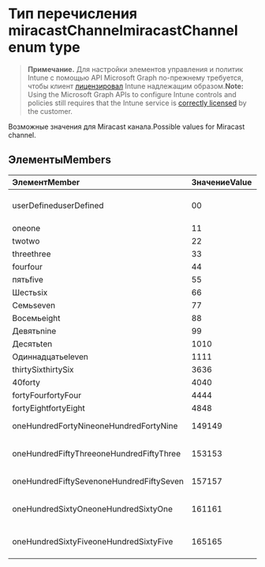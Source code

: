 # <a name="miracastchannel-enum-type"></a><span data-ttu-id="8a587-101">Тип перечисления miracastChannel</span><span class="sxs-lookup"><span data-stu-id="8a587-101">miracastChannel enum type</span></span>

> <span data-ttu-id="8a587-102">**Примечание.** Для настройки элементов управления и политик Intune с помощью API Microsoft Graph по-прежнему требуется, чтобы клиент [лицензировал](https://go.microsoft.com/fwlink/?linkid=839381) Intune надлежащим образом.</span><span class="sxs-lookup"><span data-stu-id="8a587-102">**Note:** Using the Microsoft Graph APIs to configure Intune controls and policies still requires that the Intune service is [correctly licensed](https://go.microsoft.com/fwlink/?linkid=839381) by the customer.</span></span>

<span data-ttu-id="8a587-103">Возможные значения для Miracast канала.</span><span class="sxs-lookup"><span data-stu-id="8a587-103">Possible values for Miracast channel.</span></span>
## <a name="members"></a><span data-ttu-id="8a587-104">Элементы</span><span class="sxs-lookup"><span data-stu-id="8a587-104">Members</span></span>
|<span data-ttu-id="8a587-105">Элемент</span><span class="sxs-lookup"><span data-stu-id="8a587-105">Member</span></span>|<span data-ttu-id="8a587-106">Значение</span><span class="sxs-lookup"><span data-stu-id="8a587-106">Value</span></span>|<span data-ttu-id="8a587-107">Описание</span><span class="sxs-lookup"><span data-stu-id="8a587-107">Description</span></span>|
|:---|:---|:---|
|<span data-ttu-id="8a587-108">userDefined</span><span class="sxs-lookup"><span data-stu-id="8a587-108">userDefined</span></span>|<span data-ttu-id="8a587-109">0</span><span class="sxs-lookup"><span data-stu-id="8a587-109">0</span></span>|<span data-ttu-id="8a587-110">User Defined, значение по умолчанию, без цели.</span><span class="sxs-lookup"><span data-stu-id="8a587-110">User Defined, default value, no intent.</span></span>|
|<span data-ttu-id="8a587-111">one</span><span class="sxs-lookup"><span data-stu-id="8a587-111">one</span></span>|<span data-ttu-id="8a587-112">1</span><span class="sxs-lookup"><span data-stu-id="8a587-112">1</span></span>|<span data-ttu-id="8a587-113">Один.</span><span class="sxs-lookup"><span data-stu-id="8a587-113">One.</span></span>|
|<span data-ttu-id="8a587-114">two</span><span class="sxs-lookup"><span data-stu-id="8a587-114">two</span></span>|<span data-ttu-id="8a587-115">2</span><span class="sxs-lookup"><span data-stu-id="8a587-115">2</span></span>|<span data-ttu-id="8a587-116">Два.</span><span class="sxs-lookup"><span data-stu-id="8a587-116">Two.</span></span>|
|<span data-ttu-id="8a587-117">three</span><span class="sxs-lookup"><span data-stu-id="8a587-117">three</span></span>|<span data-ttu-id="8a587-118">3</span><span class="sxs-lookup"><span data-stu-id="8a587-118">3</span></span>|<span data-ttu-id="8a587-119">Три.</span><span class="sxs-lookup"><span data-stu-id="8a587-119">Three.</span></span>|
|<span data-ttu-id="8a587-120">four</span><span class="sxs-lookup"><span data-stu-id="8a587-120">four</span></span>|<span data-ttu-id="8a587-121">4</span><span class="sxs-lookup"><span data-stu-id="8a587-121">4</span></span>|<span data-ttu-id="8a587-122">Четыре.</span><span class="sxs-lookup"><span data-stu-id="8a587-122">Four.</span></span>|
|<span data-ttu-id="8a587-123">пять</span><span class="sxs-lookup"><span data-stu-id="8a587-123">five</span></span>|<span data-ttu-id="8a587-124">5</span><span class="sxs-lookup"><span data-stu-id="8a587-124">5</span></span>|<span data-ttu-id="8a587-125">Пять.</span><span class="sxs-lookup"><span data-stu-id="8a587-125">Five.</span></span>|
|<span data-ttu-id="8a587-126">Шесть</span><span class="sxs-lookup"><span data-stu-id="8a587-126">six</span></span>|<span data-ttu-id="8a587-127">6</span><span class="sxs-lookup"><span data-stu-id="8a587-127">6</span></span>|<span data-ttu-id="8a587-128">Шесть.</span><span class="sxs-lookup"><span data-stu-id="8a587-128">Six.</span></span>|
|<span data-ttu-id="8a587-129">Семь</span><span class="sxs-lookup"><span data-stu-id="8a587-129">seven</span></span>|<span data-ttu-id="8a587-130">7</span><span class="sxs-lookup"><span data-stu-id="8a587-130">7</span></span>|<span data-ttu-id="8a587-131">7.</span><span class="sxs-lookup"><span data-stu-id="8a587-131">Seven.</span></span>|
|<span data-ttu-id="8a587-132">Восемь</span><span class="sxs-lookup"><span data-stu-id="8a587-132">eight</span></span>|<span data-ttu-id="8a587-133">8</span><span class="sxs-lookup"><span data-stu-id="8a587-133">8</span></span>|<span data-ttu-id="8a587-134">8.</span><span class="sxs-lookup"><span data-stu-id="8a587-134">Eight.</span></span>|
|<span data-ttu-id="8a587-135">Девять</span><span class="sxs-lookup"><span data-stu-id="8a587-135">nine</span></span>|<span data-ttu-id="8a587-136">9</span><span class="sxs-lookup"><span data-stu-id="8a587-136">9</span></span>|<span data-ttu-id="8a587-137">9.</span><span class="sxs-lookup"><span data-stu-id="8a587-137">Nine.</span></span>|
|<span data-ttu-id="8a587-138">Десять</span><span class="sxs-lookup"><span data-stu-id="8a587-138">ten</span></span>|<span data-ttu-id="8a587-139">10</span><span class="sxs-lookup"><span data-stu-id="8a587-139">10</span></span>|<span data-ttu-id="8a587-140">Десять.</span><span class="sxs-lookup"><span data-stu-id="8a587-140">Ten.</span></span>|
|<span data-ttu-id="8a587-141">Одиннадцать</span><span class="sxs-lookup"><span data-stu-id="8a587-141">eleven</span></span>|<span data-ttu-id="8a587-142">11</span><span class="sxs-lookup"><span data-stu-id="8a587-142">11</span></span>|<span data-ttu-id="8a587-143">Одиннадцать.</span><span class="sxs-lookup"><span data-stu-id="8a587-143">Eleven.</span></span>|
|<span data-ttu-id="8a587-144">thirtySix</span><span class="sxs-lookup"><span data-stu-id="8a587-144">thirtySix</span></span>|<span data-ttu-id="8a587-145">36</span><span class="sxs-lookup"><span data-stu-id="8a587-145">36</span></span>|<span data-ttu-id="8a587-146">30-6.</span><span class="sxs-lookup"><span data-stu-id="8a587-146">Thirty-Six.</span></span>|
|<span data-ttu-id="8a587-147">40</span><span class="sxs-lookup"><span data-stu-id="8a587-147">forty</span></span>|<span data-ttu-id="8a587-148">40</span><span class="sxs-lookup"><span data-stu-id="8a587-148">40</span></span>|<span data-ttu-id="8a587-149">40.</span><span class="sxs-lookup"><span data-stu-id="8a587-149">Forty.</span></span>|
|<span data-ttu-id="8a587-150">fortyFour</span><span class="sxs-lookup"><span data-stu-id="8a587-150">fortyFour</span></span>|<span data-ttu-id="8a587-151">44</span><span class="sxs-lookup"><span data-stu-id="8a587-151">44</span></span>|<span data-ttu-id="8a587-152">Сорока четырех.</span><span class="sxs-lookup"><span data-stu-id="8a587-152">Forty-Four.</span></span>|
|<span data-ttu-id="8a587-153">fortyEight</span><span class="sxs-lookup"><span data-stu-id="8a587-153">fortyEight</span></span>|<span data-ttu-id="8a587-154">48</span><span class="sxs-lookup"><span data-stu-id="8a587-154">48</span></span>|<span data-ttu-id="8a587-155">40-8.</span><span class="sxs-lookup"><span data-stu-id="8a587-155">Forty-Eight.</span></span>|
|<span data-ttu-id="8a587-156">oneHundredFortyNine</span><span class="sxs-lookup"><span data-stu-id="8a587-156">oneHundredFortyNine</span></span>|<span data-ttu-id="8a587-157">149</span><span class="sxs-lookup"><span data-stu-id="8a587-157">149</span></span>|<span data-ttu-id="8a587-158">OneHundredForty 9.</span><span class="sxs-lookup"><span data-stu-id="8a587-158">OneHundredForty-Nine.</span></span>|
|<span data-ttu-id="8a587-159">oneHundredFiftyThree</span><span class="sxs-lookup"><span data-stu-id="8a587-159">oneHundredFiftyThree</span></span>|<span data-ttu-id="8a587-160">153</span><span class="sxs-lookup"><span data-stu-id="8a587-160">153</span></span>|<span data-ttu-id="8a587-161">Три OneHundredFifty.</span><span class="sxs-lookup"><span data-stu-id="8a587-161">OneHundredFifty-Three.</span></span>|
|<span data-ttu-id="8a587-162">oneHundredFiftySeven</span><span class="sxs-lookup"><span data-stu-id="8a587-162">oneHundredFiftySeven</span></span>|<span data-ttu-id="8a587-163">157</span><span class="sxs-lookup"><span data-stu-id="8a587-163">157</span></span>|<span data-ttu-id="8a587-164">OneHundredFifty 7.</span><span class="sxs-lookup"><span data-stu-id="8a587-164">OneHundredFifty-Seven.</span></span>|
|<span data-ttu-id="8a587-165">oneHundredSixtyOne</span><span class="sxs-lookup"><span data-stu-id="8a587-165">oneHundredSixtyOne</span></span>|<span data-ttu-id="8a587-166">161</span><span class="sxs-lookup"><span data-stu-id="8a587-166">161</span></span>|<span data-ttu-id="8a587-167">Один OneHundredSixty.</span><span class="sxs-lookup"><span data-stu-id="8a587-167">OneHundredSixty-One.</span></span>|
|<span data-ttu-id="8a587-168">oneHundredSixtyFive</span><span class="sxs-lookup"><span data-stu-id="8a587-168">oneHundredSixtyFive</span></span>|<span data-ttu-id="8a587-169">165</span><span class="sxs-lookup"><span data-stu-id="8a587-169">165</span></span>|<span data-ttu-id="8a587-170">Пять OneHundredSixty.</span><span class="sxs-lookup"><span data-stu-id="8a587-170">OneHundredSixty-Five.</span></span>|




